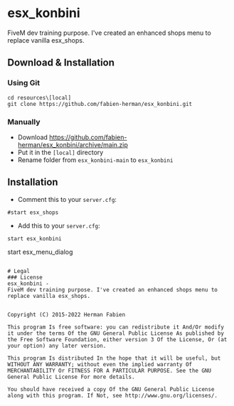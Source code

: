 # esx_konbini
FiveM dev training purpose.
I've created an enhanced shops menu to replace vanilla esx_shops.

## Download & Installation

### Using Git
```
cd resources\[local]
git clone https://github.com/fabien-herman/esx_konbini.git
```

### Manually
- Download https://github.com/fabien-herman/esx_konbini/archive/main.zip
- Put it in the `[local]` directory
- Rename folder from `esx_konbini-main` to `esx_konbini`

## Installation
- Comment this to your `server.cfg`:
```
#start esx_shops
```

- Add this to your `server.cfg`:
```
start esx_konbini
```

start esx_menu_dialog
```

# Legal
### License
esx_konbini -
FiveM dev training purpose. I've created an enhanced shops menu to replace vanilla esx_shops.


Copyright (C) 2015-2022 Herman Fabien

This program Is free software: you can redistribute it And/Or modify it under the terms Of the GNU General Public License As published by the Free Software Foundation, either version 3 Of the License, Or (at your option) any later version.

This program Is distributed In the hope that it will be useful, but WITHOUT ANY WARRANTY; without even the implied warranty Of MERCHANTABILITY Or FITNESS FOR A PARTICULAR PURPOSE. See the GNU General Public License For more details.

You should have received a copy Of the GNU General Public License along with this program. If Not, see http://www.gnu.org/licenses/.
